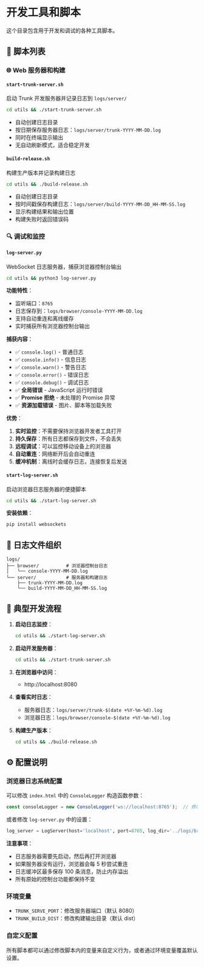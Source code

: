 # 开发工具和脚本

这个目录包含用于开发和调试的各种工具脚本。

## 📜 脚本列表

### 🌐 Web 服务器和构建

#### `start-trunk-server.sh`
启动 Trunk 开发服务器并记录日志到 `logs/server/`

```bash
cd utils && ./start-trunk-server.sh
```

- 自动创建日志目录
- 按日期保存服务器日志：`logs/server/trunk-YYYY-MM-DD.log`
- 同时在终端显示输出
- 无自动刷新模式，适合稳定开发

#### `build-release.sh`
构建生产版本并记录构建日志

```bash
cd utils && ./build-release.sh
```

- 自动创建日志目录
- 按时间戳保存构建日志：`logs/server/build-YYYY-MM-DD_HH-MM-SS.log`
- 显示构建结果和输出位置
- 构建失败时返回错误码

### 🔍 调试和监控

#### `log-server.py`
WebSocket 日志服务器，捕获浏览器控制台输出

```bash
cd utils && python3 log-server.py
```

**功能特性**：
- 监听端口：`8765`
- 日志保存到：`logs/browser/console-YYYY-MM-DD.log`
- 支持自动重连和离线缓存
- 实时捕获所有浏览器控制台输出

**捕获内容**：
- ✅ `console.log()` - 普通日志
- ✅ `console.info()` - 信息日志  
- ✅ `console.warn()` - 警告日志
- ✅ `console.error()` - 错误日志
- ✅ `console.debug()` - 调试日志
- ✅ **全局错误** - JavaScript 运行时错误
- ✅ **Promise 拒绝** - 未处理的 Promise 异常
- ✅ **资源加载错误** - 图片、脚本等加载失败

**优势**：
1. **实时监控**：不需要保持浏览器开发者工具打开
2. **持久保存**：所有日志都保存到文件，不会丢失
3. **远程调试**：可以监控移动设备上的浏览器
4. **自动重连**：网络断开后会自动重连
5. **缓冲机制**：离线时会缓存日志，连接恢复后发送

#### `start-log-server.sh`
启动浏览器日志服务器的便捷脚本

```bash
cd utils && ./start-log-server.sh
```

**安装依赖**：
```bash
pip install websockets
```

## 📂 日志文件组织

```
logs/
├── browser/          # 浏览器控制台日志
│   └── console-YYYY-MM-DD.log
└── server/           # 服务器和构建日志
    ├── trunk-YYYY-MM-DD.log
    └── build-YYYY-MM-DD_HH-MM-SS.log
```

## 🚀 典型开发流程

1. **启动日志监控**：
   ```bash
   cd utils && ./start-log-server.sh
   ```

2. **启动开发服务器**：
   ```bash
   cd utils && ./start-trunk-server.sh
   ```

3. **在浏览器中访问**：
   - http://localhost:8080

4. **查看实时日志**：
   - 服务器日志：`logs/server/trunk-$(date +%Y-%m-%d).log`
   - 浏览器日志：`logs/browser/console-$(date +%Y-%m-%d).log`

5. **构建生产版本**：
   ```bash
   cd utils && ./build-release.sh
   ```

## ⚙️ 配置说明

### 浏览器日志系统配置

可以修改 `index.html` 中的 `ConsoleLogger` 构造函数参数：

```javascript
const consoleLogger = new ConsoleLogger('ws://localhost:8765');  // 修改服务器地址
```

或者修改 `log-server.py` 中的设置：

```python
log_server = LogServer(host='localhost', port=8765, log_dir='../logs/browser')
```

**注意事项**：
- 日志服务器需要先启动，然后再打开浏览器
- 如果服务器没有运行，浏览器会每 5 秒尝试重连
- 日志缓冲区最多保存 100 条消息，防止内存溢出
- 所有原始的控制台功能都保持不变

### 环境变量
- `TRUNK_SERVE_PORT`：修改服务器端口（默认 8080）
- `TRUNK_BUILD_DIST`：修改构建输出目录（默认 dist）

### 自定义配置
所有脚本都可以通过修改脚本内的变量来自定义行为，或者通过环境变量覆盖默认设置。